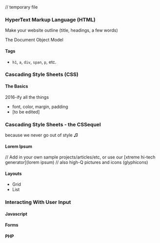 // temporary file

### HyperText Markup Language (HTML)
Make your website outline (title, headings, a few words)

The Document Object Model

#### Tags
- `h1`, `a`, `div`, `span`, `p`, etc.

### Cascading Style Sheets (CSS)

#### The Basics
2016-ify all the things
- font, color, margin, padding
- [to be edited]

### Cascading Style Sheets - the CSSequel
because we never go out of style ♫

#### Lorem Ipsum
// Add in your own sample projects/articles/etc, or use our [xtreme hi-tech generator](lorem ipsum)
// also high-Q pictures and icons (glyphicons)

#### Layouts
- Grid
- List

### Interacting With User Input

#### Javascript
#### Forms
#### PHP
